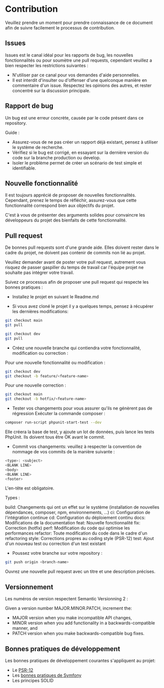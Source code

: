 # Contribution
Veuillez prendre un moment pour prendre connaissance de ce document afin de suivre facilement le processus de contribution.

## Issues
Issues est le canal idéal pour les rapports de bug, les nouvelles fonctionnalités ou pour soumètre une pull requests, cependant veuillez a bien respecter les restrictions suivantes :

- N'utiliser par ce canal pour vos demandes d'aide personnelles.
- Il est interdit d'insulter ou d'offenser d'une quelconque manière en commentaire d'un issue. Respectez les opinions des autres, et rester concentré sur la discussion principale.

## Rapport de bug
Un bug est une erreur concrète, causée par le code présent dans ce repository.

Guide :

- Assurez-vous de ne pas créer un rapport déjà existant, pensez à utiliser le système de recherche.
- Vérifiez si le bug est corrigé, en essayant sur la dernière version du code sur la branche production ou develop.
- Isoler le problème permet de créer un scénario de test simple et identifiable.

## Nouvelle fonctionnalité
Il est toujours apprécié de proposer de nouvelles fonctionnalités. Cependant, prenez le temps de réfléchir, assurez-vous que cette fonctionnalité correspond bien aux objectifs du projet.

C'est à vous de présenter des arguments solides pour convaincre les développeurs du projet des bienfaits de cette fonctionnalité.

## Pull request
De bonnes pull requests sont d'une grande aide. 
Elles doivent rester dans le cadre du projet, ne doivent pas contenir de commits non lié au projet.

Veuillez demander avant de poster votre pull request, autrement vous risquez de passer gaspiller du temps de travail car l'équipe projet ne souhaite pas intégrer votre travail.

Suivez ce processus afin de proposer une pull request qui respecte les bonnes pratiques :

- Installez le projet en suivant le Readme.md

- Si vous avez cloné le projet il y a quelques temps, pensez à récupérer les dernières modifications:

```bash
git checkout main
git pull

git checkout dev
git pull
```

- Créez une nouvelle branche qui contiendra votre fonctionnalité, modification ou correction :

Pour une nouvelle fonctionnalité ou modification :
```bash
git checkout dev
git checkout -b feature/<feature-name>
```

Pour une nouvelle correction :
```bash
git checkout main
git checkout -b hotfix/<feature-name>
```
- Tester vos changements pour vous assurer qu'ils ne génèrent pas de régression
Exécuter la commande composer : 
```bash
composer run-script phpunit-start-test --dev
```
Elle créera la base de test, y ajoute un lot de données, puis lance les tests PhpUnit.
Ils doivent tous être OK avant le commit.

- Commit vos changements:  veuillez à respecter la convention de nommage de vos commits de la manière suivante :
```bash
<type>: <subject>
<BLANK LINE>
<body>
<BLANK LINE>
<footer>
```
L'en-tête est obligatoire.

Types :

build: Changements qui ont un effet sur le système (installation de nouvelles dépendances, composer, npm, environnements, ...)
ci: Configuration de l'intégration continue
cd: Configuration du déploiement continu
docs: Modifications de la documentation
feat: Nouvelle fonctionnalité
fix: Correction (hotfix)
perf: Modification du code qui optimise les performances
refactor: Toute modification du code dans le cadre d'un refactoring
style: Corrections propres au coding style (PSR-12)
test: Ajout d'un nouveau test ou correction d'un test existant

- Poussez votre branche sur votre repository :

```bash
git push origin <branch-name>
``` 
Ouvrez une nouvelle pull request avec un titre et une description précises.

## Versionnement
Les numéros de version respectent Semantic Versionning 2 :

Given a version number MAJOR.MINOR.PATCH, increment the:

- MAJOR version when you make incompatible API changes,
- MINOR version when you add functionality in a backwards-compatible manner, and
- PATCH version when you make backwards-compatible bug fixes.

## Bonnes pratiques de développement

Les bonnes pratiques de développement courantes s'appliquent au projet:
- Le [PSR-12](https://www.php-fig.org/psr/psr-12/)
- Les [bonnes pratiques de Symfony](https://symfony.com/doc/current/best_practices.html)
- Les principes SOLID

